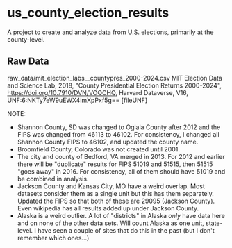 # us_county_election_results
A project to create and analyze data from U.S. elections, primarily at the county-level.


## Raw Data
raw_data/mit_election_labs__countypres_2000-2024.csv
MIT Election Data and Science Lab, 2018, "County Presidential Election Returns 2000-2024", https://doi.org/10.7910/DVN/VOQCHQ, Harvard Dataverse, V16, UNF:6:NKTy7eW9uEWX4imXpPxf5g== [fileUNF]

NOTE:
 - Shannon County, SD was changed to Oglala County after 2012 and the FIPS was changed from 46113 to 46102. For consistency, I changed all Shannon County FIPS to 46102, and updated the county name.
 - Broomfield County, Colorado was not created until 2001.
 - The city and county of Bedford, VA merged in 2013. For 2012 and earlier there will be "duplicate" results for FIPS 51019 and 51515, then 51515 "goes away" in 2016. For consistency, all of them should have 51019 and be combined in analysis.
 - Jackson County and Kansas City, MO have a weird overlap. Most datasets consider them as a single unit but this has them separately. Updated the FIPS so that both of these are 29095 (Jackson County). Even wikipedia has all results added up under Jackson County.
 - Alaska is a weird outlier. A lot of "districts" in Alaska *only* have data here and on none of the other data sets. Will count Alaska as one unit, state-level. I have seen a couple of sites that do this in the past (but I don't remember which ones...)


